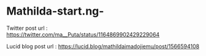 # Mathilda-start.ng-
Twitter post url :  https://twitter.com/ma__Puta/status/1164869902429229064

Lucid blog post url : https://lucid.blog/mathildaimadojiemu/post/1566594108


